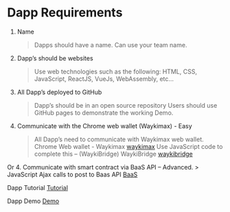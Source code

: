# Dapp Requirements



1. Name
    > Dapps should have a name. Can use your team name.

2. Dapp’s should be websites
    > Use web technologies such as the following: HTML, CSS, JavaScript, ReactJS, VueJs, WebAssembly, etc…

3. All Dapp’s deployed to GitHub
    > Dapp’s should be in an open source repository  Users should use GitHub pages to demonstrate the working Demo.

4. Communicate with the Chrome web wallet (Waykimax) - Easy
    > All Dapp’s need to communicate with Waykimax web wallet. Chrome Web wallet - Waykimax [waykimax](https://chrome.google.com/webstore/detail/waykimax/odaegfdpkolgbdaeibcebmibmibchbce)
 Use JavaScript code to complete this – (WaykiBridge) WaykiBridge [waykibridge](https://wiccdev-webui.readthedocs.io/en/latest/DeveloperHelper/application_api/)
 

Or
4. Communicate with smart contract via BaaS API – Advanced.
    > JavaScript Ajax calls to post to Baas API 
 [BaaS](https://wiccdev-webui.readthedocs.io/en/latest/DeveloperHelper/baas/)




Dapp Tutorial 
[Tutorial](https://medium.com/@ottokafka/waykichain-dapp-tutorial-bf29bb53dae5)

Dapp Demo
[Demo](ottokafka.github.io/myquote)



